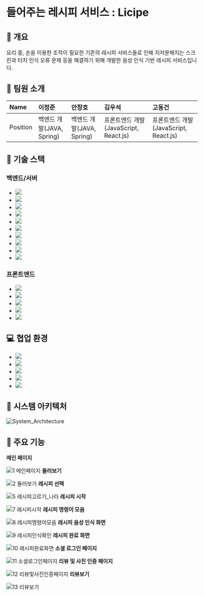 # 들어주는 레시피 서비스 : Licipe

## :monocle_face: 개요
  요리 중, 손을 이용한 조작이 필요한 기존의 레시피 서비스들로 인해 지저분해지는 스크린과 터치 인식 오류 문제 등을 해결하기 위해 
  개발한 음성 인식 기반 레시피 서비스입니다. 
  
## :office: 팀원 소개

| Name     | 이정준                                                          | 안창호                                                                                                                 | 김우석                                                          | 고동건                                                          |
| :------- | :-------------------------------------------------------------- | :-------------------------------------------------------------- | :-------------------------------------------------------------- | :-------------------------------------------------------------- | 
| Position | 백엔드 개발(JAVA, Spring)                                               | 백엔드 개발(JAVA, Spring)                                  | 프론트엔드 개발(JavaScript, React.js)                                                 | 프론트엔드 개발(JavaScript, React.js)                                                                                     |
## :wrench: 기술 스택

### 백엔드/서버

- <img src="https://img.shields.io/badge/Java-007396?style=for-the-badge&logo=Java&logoColor=white">
- <img src="https://img.shields.io/badge/Spring%20Boot-6DB33F?style=for-the-badge&logo=Spring%20Boot&logoColor=white">
- <img src="https://img.shields.io/badge/Gradle-02303A?style=for-the-badge&logo=Gradle&logoColor=white">
- <img src="https://img.shields.io/badge/Spring%20Data%20JPA-6DB33F?style=for-the-badge&logo=Spring&logoColor=white">
- <img src="https://img.shields.io/badge/MariaDB-003545?style=for-the-badge&logo=MariaDB&logoColor=white">
- <img src="https://img.shields.io/badge/Amazon%20AWS-232F3E?style=for-the-badge&logo=Amazon%20AWS&logoColor=white">
- <img src="https://img.shields.io/badge/Amazon%20S3 -569A31?style=for-the-badge&logo=Amazon%20S3&logoColor=white">
- <img src="https://img.shields.io/badge/Ubuntu-E95420?style=for-the-badge&logo=Ubuntu&logoColor=white">
- <img src="https://img.shields.io/badge/Jenkins-D24939?style=for-the-badge&logo=Jenkins&logoColor=white">
- <img src="https://img.shields.io/badge/Docker-2496ED?style=for-the-badge&logo=Docker&logoColor=white">

### 프론트엔드

- <img src="https://img.shields.io/badge/HTML5-E34F26?style=for-the-badge&logo=HTML5&logoColor=white">
- <img src="https://img.shields.io/badge/JavaScript-F7DF1E?style=for-the-badge&logo=JavaScript&logoColor=white">
- <img src="https://img.shields.io/badge/CSS3-1572B6?style=for-the-badge&logo=CSS3&logoColor=white">
- <img src="https://img.shields.io/badge/react-black?logo=react&style=for-the-badge%22">
- <img src="https://img.shields.io/badge/VSCode-007ACC?style=for-the-badge&logo=Visual%20Studio%20Code&logoColor=white">

## :computer: 협업 환경

- <img src="https://img.shields.io/badge/GitLab-FCA121?style=for-the-badge&logo=GitLab&logoColor=white">

- <img src="https://img.shields.io/badge/Jira-0052CC?style=for-the-badge&logo=Jira&logoColor=white">

- <img src="https://img.shields.io/badge/Notion-000000?style=for-the-badge&logo=Notion&logoColor=white">

- <img src="https://img.shields.io/badge/MatterMost-0058CC?style=for-the-badge&logo=MatterMost&logoColor=white">

- <img src="https://img.shields.io/badge/Discord-5865F2?style=for-the-badge&logo=Discord&logoColor=white">


## :hammer: 시스템 아키텍처
![System_Architecture](https://user-images.githubusercontent.com/69533427/230754457-21c139b7-3166-477f-a9ec-5ffa7d5160fd.png)

## :dizzy: 주요 기능
**메인 페이지**

![1 메인페이지](https://user-images.githubusercontent.com/69533427/230755234-6675879b-c2a4-4b5a-b47a-42773776aaf7.jpg)
**둘러보기**

![2 둘러보기](https://user-images.githubusercontent.com/69533427/230755243-58f43ca8-cd86-4746-a25c-b90e30ba20f9.jpg)
**레시피 선택**

![5 레시피고르기_나라](https://user-images.githubusercontent.com/69533427/230755284-3c359ba4-a938-445b-ab26-726f9c64e69f.jpg)
**레시피 시작**

![7 레시피시작](https://user-images.githubusercontent.com/69533427/230755298-272ff2b1-dfcb-437d-912b-5e5927d4f08a.jpg)
**레시피 명령어 모음**

![8 레시피명령어모음](https://user-images.githubusercontent.com/69533427/230755305-95bb3fd2-1ad8-4aff-b78f-c6d7f3170861.jpg)
**레시피 음성 인식 화면**

![9 레시피인식확인](https://user-images.githubusercontent.com/69533427/230755322-2e56edff-0d54-4f2c-9672-4df957663dae.jpg)
**레시피 완료 화면**

![10 레시피완료화면](https://user-images.githubusercontent.com/69533427/230755339-9edc341b-3adc-485e-bf12-dc846a83cd12.png)
**소셜 로그인 페이지**

![11 소셜로그인페이지](https://user-images.githubusercontent.com/69533427/230755353-b42a65f7-00c7-4c82-ad7c-da6d6b7e457d.png)
**리뷰 및 사진 인증 페이지**

![12 리뷰및사진인증페이지](https://user-images.githubusercontent.com/69533427/230755361-5a86208e-f219-45db-89ee-d0416a07e79d.jpg)
**리뷰보기**

![13 리뷰보기](https://user-images.githubusercontent.com/69533427/230755371-b9ca3a78-e47b-4b77-bffd-667a04452d3c.png)



